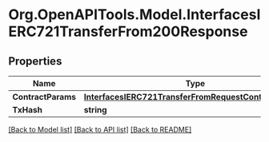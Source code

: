 # Org.OpenAPITools.Model.InterfacesIERC721TransferFrom200Response

## Properties

Name | Type | Description | Notes
------------ | ------------- | ------------- | -------------
**ContractParams** | [**InterfacesIERC721TransferFromRequestContractParams**](InterfacesIERC721TransferFromRequestContractParams.md) |  | 
**TxHash** | **string** |  | 

[[Back to Model list]](../README.md#documentation-for-models) [[Back to API list]](../README.md#documentation-for-api-endpoints) [[Back to README]](../README.md)

